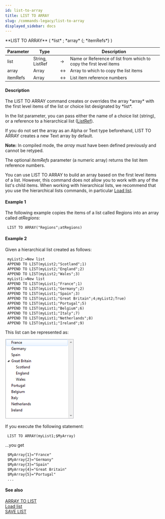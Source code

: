 ```yaml
---
id: list-to-array
title: LIST TO ARRAY
slug: /commands-legacy/list-to-array
displayed_sidebar: docs
---
```


<!--REF #_command_.LIST TO ARRAY.Syntax-->**LIST TO ARRAY** ( *list* ; *array* {; *itemRefs*} )<!-- END REF-->
<!--REF #_command_.LIST TO ARRAY.Params-->
| Parameter | Type |  | Description |
| --- | --- | --- | --- |
| list | String, ListRef | &rarr; | Name or Reference of list from which to copy the first level items |
| array | Array | <&rarr; | Array to which to copy the list items |
| itemRefs | Array | <&rarr; | List item reference numbers |

<!-- END REF-->

#### Description 

<!--REF #_command_.LIST TO ARRAY.Summary-->The LIST TO ARRAY command creates or overrides the array *array* with the first level items of the list or choice list designated by *list*.<!-- END REF--> 

In the list parameter, you can pass either the name of a choice list (string), or a reference to a hierarchical list ([ListRef](# "A Longint reference to a hierachical list")).

If you do not set the array as an Alpha or Text type beforehand, LIST TO ARRAY creates a new Text array by default. 

**Note:** In compiled mode, the *array* must have been defined previously and cannot be retyped.

The optional *itemRefs* parameter (a numeric array) returns the list item reference numbers. 

You can use LIST TO ARRAY to build an array based on the first level items of a list. However, this command does not allow you to work with any of the list's child items. When working with hierarchical lists, we recommend that you use the hierarchical lists commands, in particular [Load list](load-list.md).

#### Example 1 

The following example copies the items of a list called Regions into an array called *atRegions*:

```4d
 LIST TO ARRAY("Regions";atRegions)
```

#### Example 2 

Given a hierarchical list created as follows:

```4d
 myList2:=New list
 APPEND TO LIST(myList2;"Scotland";1)
 APPEND TO LIST(myList2;"England";2)
 APPEND TO LIST(myList2;"Wales";3)
 myList1:=New list
 APPEND TO LIST(myList1;"France";1)
 APPEND TO LIST(myList1;"Germany";2)
 APPEND TO LIST(myList1;"Spain";3)
 APPEND TO LIST(myList1;"Great Britain";4;myList2;True)
 APPEND TO LIST(myList1;"Portugal";5)
 APPEND TO LIST(myList1;"Belgium";6)
 APPEND TO LIST(myList1;"Italy";7)
 APPEND TO LIST(myList1;"Netherlands";8)
 APPEND TO LIST(myList1;"Ireland";9)
```

This list can be represented as:

![](../assets/en/commands/pict1214045.en.png)

If you execute the following statement:

```4d
 LIST TO ARRAY(myList1;$MyArray)
```

...you get

```4d
 $MyArray{1}="France"
 $MyArray{2}="Germany"
 $MyArray{3}="Spain"
 $MyArray{4}="Great Britain"
 $MyArray{5}="Portugal"
 ...
```

#### See also 

[ARRAY TO LIST](array-to-list.md)  
[Load list](load-list.md)  
[SAVE LIST](save-list.md)  